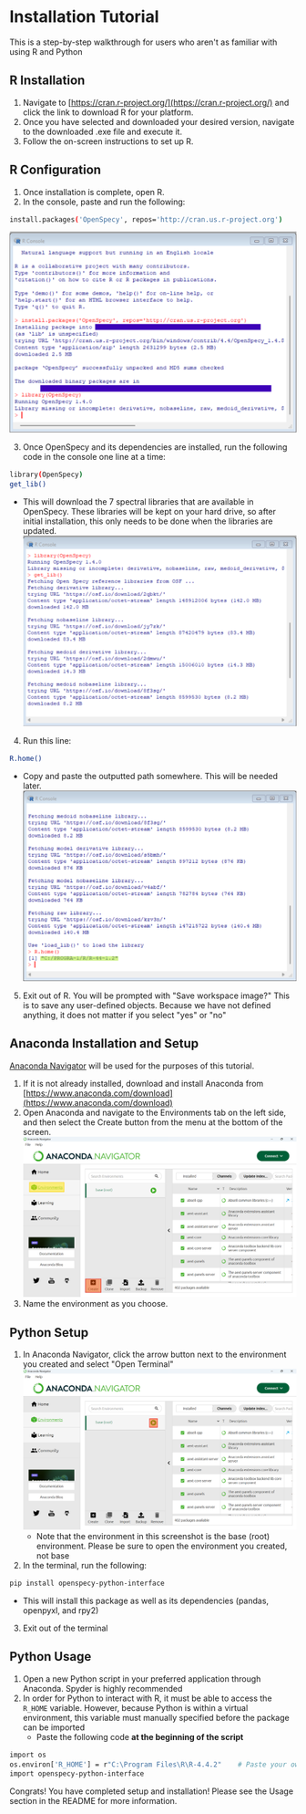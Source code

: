 # Installation Tutorial
This is a step-by-step walkthrough for users who aren't as familiar with using R and Python

## R Installation
1. Navigate to [https://cran.r-project.org/](https://cran.r-project.org/) and click the link to download R for your platform.
2. Once you have selected and downloaded your desired version, navigate to the downloaded .exe file and execute it.
3. Follow the on-screen instructions to set up R.

## R Configuration
1. Once installation is complete, open R.
2. In the console, paste and run the following:
```bash
install.packages('OpenSpecy', repos='http://cran.us.r-project.org')
```
![install openspecy in R](instruction_pics/install_openspecy.png "install_openspecy")

3. Once OpenSpecy and its dependencies are installed, run the following code in the console one line at a time:
```bash
library(OpenSpecy)
get_lib()
```
   * This will download the 7 spectral libraries that are available in OpenSpecy. These libraries will be kept on your hard drive, so after initial installation, this only needs to be done when the libraries are updated.
![get libraries](instruction_pics/get_lib.png "get_lib")

4. Run this line:
```bash
R.home()
```
   * Copy and paste the outputted path somewhere. This will be needed later.
![find R_home var](instruction_pics/r_home.png "r_home")

5. Exit out of R. You will be prompted with "Save workspace image?" This is to save any user-defined objects. Because we have not defined anything, it does not matter if you select "yes" or "no"

## Anaconda Installation and Setup

[Anaconda Navigator](https://www.anaconda.com/download) will be used for the purposes of this tutorial.
1. If it is not already installed, download and install Anaconda from [https://www.anaconda.com/download](https://www.anaconda.com/download)
2. Open Anaconda and navigate to the Environments tab on the left side, and then select the Create button from the menu at the bottom of the screen.
![create anaconda environment](instruction_pics/create_env.png "create_env")
3. Name the environment as you choose.

## Python Setup
1. In Anaconda Navigator, click the arrow button next to the environment you created and select "Open Terminal"
![open terminal](instruction_pics/open_terminal.png "open_terminal")
   * Note that the environment in this screenshot is the base (root) environment. Please be sure to open the environment you created, not base
2. In the terminal, run the following:
```bash
pip install openspecy-python-interface
```
   * This will install this package as well as its dependencies (pandas, openpyxl, and rpy2)
3. Exit out of the terminal

## Python Usage
1. Open a new Python script in your preferred application through Anaconda. Spyder is highly recommended
2. In order for Python to interact with R, it must be able to access the `R_HOME` variable. However, because Python is within a virtual environment, this variable must manually specified before the package can be imported
   * Paste the following code **at the beginning of the script**
```bash
import os
os.environ['R_HOME'] = r"C:\Program Files\R\R-4.4.2"	# Paste your own R_HOME var here
import openspecy-python-interface
```
Congrats! You have completed setup and installation! Please see the Usage section in the README for more information.